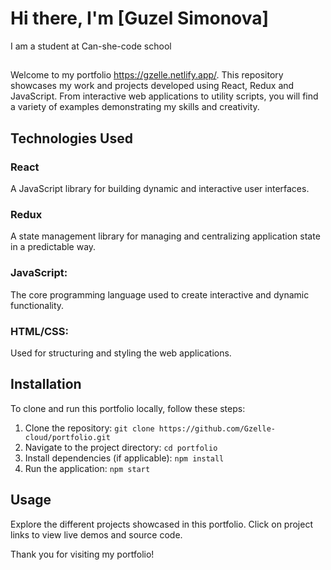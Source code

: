# Hi there, I'm [Guzel Simonova]
I am a student at Can-she-code school
##
Welcome to my portfolio <https://gzelle.netlify.app/>. This repository showcases my work and projects developed using React, Redux and JavaScript. From interactive web applications to utility scripts, you will find a variety of examples demonstrating my skills and creativity.

## Technologies Used
### React
A JavaScript library for building dynamic and interactive user interfaces.
### Redux
A state management library for managing and centralizing application state in a predictable way.
### JavaScript: 
The core programming language used to create interactive and dynamic functionality.
### HTML/CSS: 
Used for structuring and styling the web applications.

## Installation
To clone and run this portfolio locally, follow these steps:
1. Clone the repository: `git clone https://github.com/Gzelle-cloud/portfolio.git`
2. Navigate to the project directory: `cd portfolio`
3. Install dependencies (if applicable): `npm install`
4. Run the application: `npm start`

## Usage
Explore the different projects showcased in this portfolio.
Click on project links to view live demos and source code.

Thank you for visiting my portfolio!
